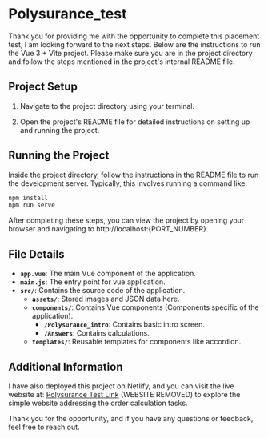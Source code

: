 # Polysurance_test

Thank you for providing me with the opportunity to complete this placement test, I am looking forward to the next steps. Below are the instructions to run the Vue 3 + Vite project. Please make sure you are in the project directory and follow the steps mentioned in the project's internal README file.

## Project Setup
1. Navigate to the project directory using your terminal.

2. Open the project's README file for detailed instructions on setting up and running the project.

## Running the Project
Inside the project directory, follow the instructions in the README file to run the development server. Typically, this involves running a command like:
   ```bash
   npm install
   npm run serve
   ```

After completing these steps, you can view the project by opening your browser and navigating to http://localhost:{PORT_NUMBER}.

## File Details


- **`app.vue`**: The main Vue component of the application.
- **`main.js`**: The entry point for vue application.
- **`src/`**: Contains the source code of the application.
  - **`assets/`**: Stored images and JSON data here.
  - **`components/`**: Contains Vue components (Components specific of the application).
     - **`/Polysurance_intro`**: Contains basic intro screen.
     - **`/Answers`**: Contains calculations.
  - **`templates/`**: Reusable templates for components like accordion.


## Additional Information
I have also deployed this project on Netlify, and you can visit the live website at: [Polysurance Test Link](https://polysurancetest.netlify.app) (WEBSITE REMOVED) to explore the simple website addressing the order calculation tasks.

Thank you for the opportunity, and if you have any questions or feedback, feel free to reach out.

